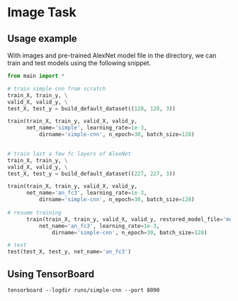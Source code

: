 # Image Task
## Usage example

With images and pre-trained AlexNet model file in the directory, we can train and test models using the following snippet.

~~~python
from main import *

# train simple cnn from scratch
train_X, train_y, \
valid_X, valid_y, \
test_X, test_y = build_default_dataset((128, 128, 3))

train(train_X, train_y, valid_X, valid_y,
      net_name='simple', learning_rate=1e-3, 
          dirname='simple-cnn', n_epoch=30, batch_size=128)
      

# train last a few fc layers of AlexNet   
train_X, train_y, \
valid_X, valid_y, \
test_X, test_y = build_default_dataset((227, 227, 3))

train(train_X, train_y, valid_X, valid_y,
      net_name='an_fc3', learning_rate=1e-3, 
          dirname='simple-cnn', n_epoch=30, batch_size=128)
      
# resume training         
      train(train_X, train_y, valid_X, valid_y, restored_model_file='model-2000',
          net_name='an_fc3', learning_rate=1e-3, 
              dirname='simple-cnn', n_epoch=30, batch_size=128)

# test
test(test_X, test_y, net_name='an_fc3')   
~~~

## Using TensorBoard

`tensorboard --logdir runs/simple-cnn --port 8090`
